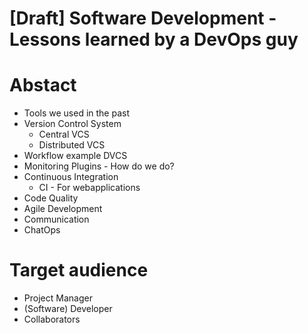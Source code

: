 [Draft] Software Development - Lessons learned by a DevOps guy
====

# Abstact


* Tools we used in the past
* Version Control System
  * Central VCS
  * Distributed VCS
* Workflow example DVCS
* Monitoring Plugins - How do we do?
* Continuous Integration
  * CI - For webapplications
* Code Quality
* Agile Development
* Communication
* ChatOps

# Target audience

* Project Manager
* (Software) Developer
* Collaborators

